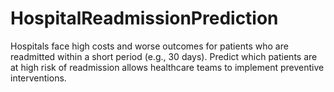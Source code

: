 # HospitalReadmissionPrediction
Hospitals face high costs and worse outcomes for patients who are readmitted within a short period (e.g., 30 days). Predict which patients are at high risk of readmission allows healthcare teams to implement preventive interventions.
